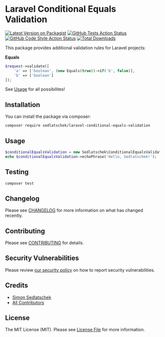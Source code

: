 # Laravel Conditional Equals Validation

[![Latest Version on Packagist](https://img.shields.io/packagist/v/sedlatschek/laravel-conditional-equals-validation.svg?style=flat-square)](https://packagist.org/packages/sedlatschek/laravel-conditional-equals-validation)
[![GitHub Tests Action Status](https://img.shields.io/github/actions/workflow/status/sedlatschek/laravel-conditional-equals-validation/run-tests.yml?branch=main&label=tests&style=flat-square)](https://github.com/sedlatschek/laravel-conditional-equals-validation/actions?query=workflow%3Arun-tests+branch%3Amain)
[![GitHub Code Style Action Status](https://img.shields.io/github/actions/workflow/status/sedlatschek/laravel-conditional-equals-validation/fix-php-code-style-issues.yml?branch=main&label=code%20style&style=flat-square)](https://github.com/sedlatschek/laravel-conditional-equals-validation/actions?query=workflow%3A"Fix+PHP+code+style+issues"+branch%3Amain)
[![Total Downloads](https://img.shields.io/packagist/dt/sedlatschek/laravel-conditional-equals-validation.svg?style=flat-square)](https://packagist.org/packages/sedlatschek/laravel-conditional-equals-validation)

This package provides additional validation rules for Laravel projects:

**Equals**

```php
$request->validate([
    'a' => ['boolean', (new Equals(true))->if('b', false)],
    'b' => ['boolean']
]);
```

See [Usage](#usage) for all possibilites!

## Installation

You can install the package via composer:

```bash
composer require sedlatschek/laravel-conditional-equals-validation
```

## Usage

```php
$conditionalEqualsValidation = new Sedlatschek\ConditionalEqualsValidation();
echo $conditionalEqualsValidation->echoPhrase('Hello, Sedlatschek!');
```

## Testing

```bash
composer test
```

## Changelog

Please see [CHANGELOG](CHANGELOG.md) for more information on what has changed recently.

## Contributing

Please see [CONTRIBUTING](CONTRIBUTING.md) for details.

## Security Vulnerabilities

Please review [our security policy](../../security/policy) on how to report security vulnerabilities.

## Credits

- [Simon Sedlatschek](https://github.com/sedlatschek)
- [All Contributors](../../contributors)

## License

The MIT License (MIT). Please see [License File](LICENSE.md) for more information.
